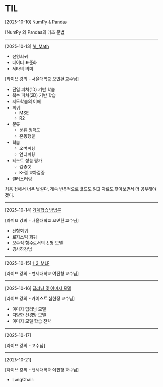 # TIL

[2025-10-10] [NumPy & Pandas](https://github.com/hyundingi/TIL/tree/master/AI/01_NumPy_Pandas)

[NumPy 와 Pandas의 기초 문법]

---
[2025-10-13] [AI_Math](https://github.com/hyundingi/TIL/tree/master/AI/02_AI_Math)

- 선형회귀
- 데이터 표준화
- 세타의 의미

[라이브 강의 - 서울대학교 오민환 교수님]
- 단일 피쳐(1D) 기반 학습
- 복수 피쳐(2D) 기반 학습 
- 지도학습의 이해
- 회귀
    - MSE
    - R2
- 분류
    - 분류 정확도
    - 혼동행렬
- 학습
    - 오버피팅
    - 언더피팅
- 테스트 성능 평가
    - 검증셋
    - K-겹 교차검증
- 클러스터링 


처음 접해서 너무 낯설다. 계속 반복적으로 코드도 읽고 자료도 찾아보면서 더 공부해야겠다. 

---
[2025-10-14] [기계학습 방법론](https://github.com/hyundingi/TIL/tree/master/AI/1_1_EDA)

[라이브 강의 - 서울대학교 오민환 교수님]
- 선형회귀
- 로지스틱 회귀
- 모수적 함수로서의 선형 모델
- 경사하강법

----

[2025-10-15] [1_2_MLP](https://github.com/hyundingi/TIL/tree/master/AI/1_2_MLP)

[라이브 강의 - 연세대학교 여진형 교수님]


----

[2025-10-16] [딥러닝 및 이미지 모델](https://github.com/hyundingi/TIL/tree/master/AI/2_1_tokenize_embedding)

[라이브 강의 - 카이스트 심현정 교수님]
- 이미지 딥러닝 모델
- 다양한 신경망 모델
- 이미지 모델 학습 전략

----

[2025-10-17] [](https://github.com/hyundingi/TIL/tree/master/AI/2_1_tokenize_embedding)

[라이브 강의 -  교수님]

----

[2025-10-21] [](https://github.com/hyundingi/TIL/tree/master/AI/2_2_Synthetic_Data)

[라이브 강의 -  연세대학교 여진형 교수님]

- LangChain




